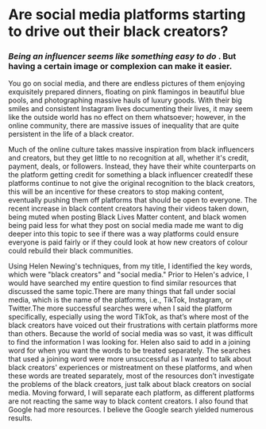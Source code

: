# Are social media platforms starting to drive out their black creators?

### *Being an influencer seems like something easy to do* . But having a certain image or complexion can make it easier.

You go on social media, and there are endless pictures of them enjoying exquisitely prepared dinners, floating on pink flamingos in beautiful blue pools, 
and photographing massive hauls of luxury goods. With their big smiles and consistent Instagram lives documenting their lives, 
it may seem like the outside world has no effect on them whatsoever; however, in the online community, there are massive issues of 
inequality that are quite persistent in the life of a black creator.

Much of the online culture takes massive inspiration from black influencers and creators, but they get little to no recognition at all, 
whether it's credit, payment, deals, or followers. Instead, they have their white counterparts on the platform getting credit for something 
a black influencer createdIf these platforms continue to not give the original recognition to the black creators, this will be an incentive for these creators 
to stop making content, eventually pushing them off platforms that should be open to everyone. The recent increase in black content creators having their videos 
taken down, being muted when posting Black Lives Matter content, and black women being paid less for what they post on social media made me want to dig deeper 
into this topic to see if there was a way platforms could ensure everyone is paid fairly or if they could look at how new creators of colour could rebuild their black communities.

Using Helen Newing's techniques, from my title, I identified the key words, which were "black creators" and "social media." Prior to Helen's advice, 
I would have searched my entire question to find similar resources that discussed the same topic.There are many things that fall under social media,
which is the name of the platforms, i.e., TikTok, Instagram, or Twitter.The more successful searches were when I said the platform specifically, especially using the word TikTok, 
as that’s where most of the black creators have voiced out their frustrations with certain platforms more than others. Because the world of social media was so vast, it was difficult 
to find the information I was looking for. Helen also said to add in a joining word for when you want the words to be treated separately. The searches that used a joining word were 
more unsuccessful as I wanted to talk about black creators' experiences or mistreatment on these platforms, and when these words are treated separately, most of the resources don’t 
investigate the problems of the black creators, just talk about black creators on social media. Moving forward, I will separate each platform, as different platforms are not reacting 
the same way to black content creators. I also found that Google had more resources. I believe the Google search yielded numerous results. 
